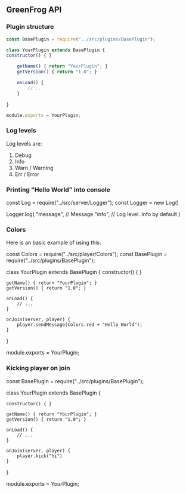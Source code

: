 ## GreenFrog API

### Plugin structure

```javascript
const BasePlugin = require("../src/plugins/BasePlugin");

class YourPlugin extends BasePlugin {
constructor() { }

    getName() { return "YourPlugin"; }
    getVersion() { return "1.0"; }

    onLoad() {
        // ...
    }

}

module.exports = YourPlugin;
```

### Log levels

Log levels are:

1. Debug
2. Info
3. Warn / Warning
4. Err / Error

### Printing "Hello World" into console

const Log = require("../src/server/Logger");
const Logger = new Log()

Logger.log(
"message", // Message
"info", // Log level. Info by default
)

### Colors

Here is an basic example of using this:

const Colors = require("../src/player/Colors");
const BasePlugin = require("../src/plugins/BasePlugin");

class YourPlugin extends BasePlugin {
constructor() { }

    getName() { return "YourPlugin"; }
    getVersion() { return "1.0"; }

    onLoad() {
        // ...
    }

    onJoin(server, player) {
        player.sendMessage(Colors.red + "Hello World");
    }

}

module.exports = YourPlugin;

### Kicking player on join

const BasePlugin = require("../src/plugins/BasePlugin");

class YourPlugin extends BasePlugin {

    constructor() { }

    getName() { return "YourPlugin"; }
    getVersion() { return "1.0"; }

    onLoad() {
        // ...
    }

    onJoin(server, player) {
        player.kick("hi")
    }

}

module.exports = YourPlugin;
